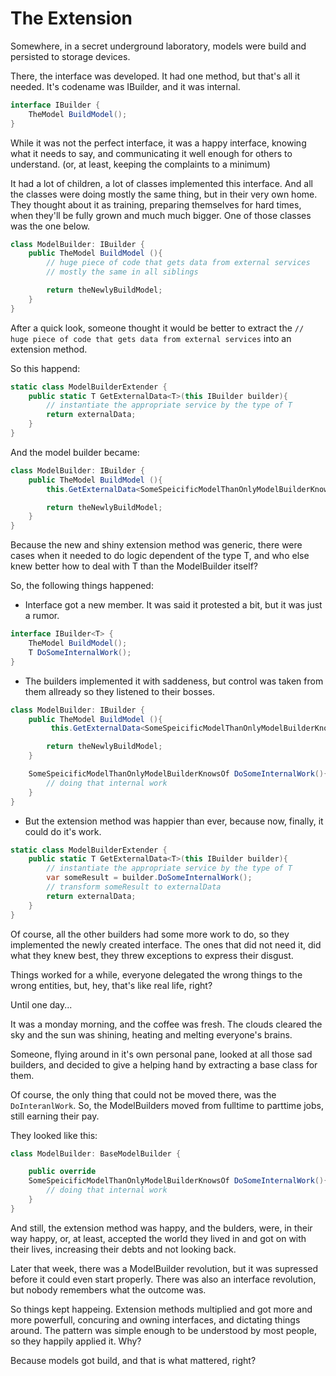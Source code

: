 # The Extension 

Somewhere, in a secret underground laboratory, models were build and persisted to storage devices.

There, the interface was developed. It had one method, but that's all it needed. It's codename was IBuilder, and it was internal.
```cs
interface IBuilder {
    TheModel BuildModel();
}
```

While it was not the perfect interface, it was a happy interface, knowing what it needs to say, and communicating it well enough for others to understand. (or, at least, keeping the complaints to a minimum)

It had a lot of children, a lot of classes implemented this interface. And all the classes were doing mostly the same thing, but in their very own home. They thought about it as training, preparing themselves for hard times, when they'll be fully grown and much much bigger. One of those classes was the one below.

```cs
class ModelBuilder: IBuilder {
    public TheModel BuildModel (){
        // huge piece of code that gets data from external services 
        // mostly the same in all siblings

        return theNewlyBuildModel;
    }
}
```

After a quick look, someone thought it would be better to extract the `// huge piece of code that gets data from external services` into an extension method. 

So this happend:

```cs
static class ModelBuilderExtender {
    public static T GetExternalData<T>(this IBuilder builder){
        // instantiate the appropriate service by the type of T
        return externalData;
    }
}
```

And the model builder became:

```cs
class ModelBuilder: IBuilder {
    public TheModel BuildModel (){
        this.GetExternalData<SomeSpeicificModelThanOnlyModelBuilderKnowsOf>();

        return theNewlyBuildModel;
    }
}
```

Because the new and shiny extension method was generic, there were cases when it needed to do logic dependent of the type T, and who else knew better how to deal with T than the ModelBuilder itself? 

So, the following things happened:

- Interface got a new member. It was said it protested a bit, but it was just a rumor.
```cs
interface IBuilder<T> {
    TheModel BuildModel();
    T DoSomeInternalWork();
}
```
- The builders implemented it with saddeness, but control was taken from them allready so they listened to their bosses.
```cs
class ModelBuilder: IBuilder {
    public TheModel BuildModel (){
         this.GetExternalData<SomeSpeicificModelThanOnlyModelBuilderKnowsOf>();

        return theNewlyBuildModel;
    }

    SomeSpeicificModelThanOnlyModelBuilderKnowsOf DoSomeInternalWork(){
        // doing that internal work
    }
}
```
- But the extension method was happier than ever, because now, finally, it could do it's work.
```cs
static class ModelBuilderExtender {
    public static T GetExternalData<T>(this IBuilder builder){
        // instantiate the appropriate service by the type of T
        var someResult = builder.DoSomeInternalWork();
        // transform someResult to externalData
        return externalData;
    }
}
```

Of course, all the other builders had some more work to do, so they implemented the newly created interface. The ones that did not need it, did what they knew best, they threw exceptions to express their disgust.

Things worked for a while, everyone delegated the wrong things to the wrong entities, but, hey, that's like real life, right? 

Until one day...

It was a monday morning, and the coffee was fresh. The clouds cleared the sky and the sun was shining, heating and melting everyone's brains.

Someone, flying around in it's own personal pane, looked at all those sad builders, and decided to give a helping hand by extracting a base class for them. 

Of course, the only thing that could not be moved there, was the `DoInteranlWork`. So, the ModelBuilders moved from fulltime to parttime jobs, still earning their pay.

They looked like this:
```cs
class ModelBuilder: BaseModelBuilder {

    public override 
    SomeSpeicificModelThanOnlyModelBuilderKnowsOf DoSomeInternalWork(){
        // doing that internal work
    }
}
```

And still, the extension method was happy, and the bulders, were, in their way happy, or, at least, accepted the world they lived in and got on with their lives, increasing their debts and not looking back.

Later that week, there was a ModelBuilder revolution, but it was supressed before it could even start properly. There was also an interface revolution, but nobody remembers what the outcome was.

So things kept happeing. Extension methods multiplied and got more and more powerfull, concuring and owning interfaces, and dictating things around. The pattern was simple enough to be understood by most people, so they happily applied it. Why? 

Because models got build, and that is what mattered, right?




